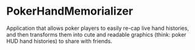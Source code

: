 # PokerHandMemorializer
Application that allows poker players to easily re-cap live hand histories, and then transforms them into cute and readable graphics (think: poker HUD hand histories) to share with friends. 
